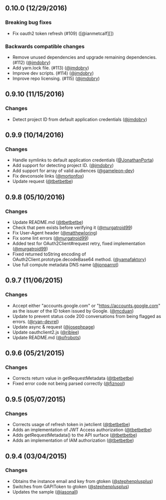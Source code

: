 ## 0.10.0 (12/29/2016)

### Breaking bug fixes

* Fix oauth2 token refresh (#109) ([@ianmetcalf][])

### Backwards compatible changes

* Remove unused dependencies and upgrade remaining dependencies. (#112) ([@jmdobry][])
* Add yarn.lock file. (#113) ([@jmdobry][])
* Improve dev scripts. (#114) ([@jmdobry][])
* Improve repo licensing. (#115) ([@jmdobry][])

## 0.9.10 (11/15/2016)

### Changes

* Detect project ID from default application credentials ([@jmdobry][])

## 0.9.9 (10/14/2016)

### Changes

* Handle symlinks to default application credentials ([@JonathanPorta][])
* Add support for detecting project ID. ([@jmdobry][])
* Add support for array of valid audiences ([@gameleon-dev][])
* Fix devconsole links ([@mortonfox][])
* Update request ([@tbetbetbe][])

## 0.9.8 (05/10/2016)

### Changes

* Update README.md ([@tbetbetbe][])
* Check that pem exists before verifying it ([@murgatroid99][])
* Fix User-Agent header ([@matthewloring][])
* Fix some lint errors ([@murgatroid99][])
* Added test for OAuth2Client#request retry, fixed implementation ([@murgatroid99][])
* Fixed returned toString encoding of OAuth2Client.prototype.decodeBase64 method. ([@yamafaktory][])
* Use full compute metadata DNS name ([@jonparrot][])

## 0.9.7 (11/06/2015)

### Changes

* Accept either "accounts.google.com" or "https://accounts.google.com" as the issuer of the ID token issued by Google. ([@mcduan][])
* Update to prevent status code 200 conversations from being flagged as errors. ([@ryan-devrel][])
* Update async & request ([@josephpage][])
* Update oauthclient2.js ([@riblee][])
* Update README.md ([@ofrobots][])

## 0.9.6 (05/21/2015)

### Changes

* Corrects return value in getRequestMetadata ([@tbetbetbe][])
* Fixed error code not being parsed correctly ([@fiznool][])

## 0.9.5 (05/07/2015)

### Changes

* Corrects usage of refresh token in jwtclient ([@tbetbetbe][])
* Adds an implementation of JWT Access authorization ([@tbetbetbe][])
* Adds getRequestMetadata() to the API surface ([@tbetbetbe][])
* Adds an implementation of IAM authorization ([@tbetbetbe][])

## 0.9.4 (03/04/2015)

### Changes

* Obtains the instance email and key from gtoken ([@stephenplusplus][])
* Switches from GAPIToken to gtoken ([@stephenplusplus][])
* Updates the sample ([@jasonall][])

[@fiznool]: https://github.com/fiznool
[@jasonall]: https://github.com/jasonall
[@josephpage]: https://github.com/josephpage
[@mcduan]: https://github.com/mcduan
[@ofrobots]: https://github.com/ofrobots
[@riblee]: https://github.com/riblee
[@ryan-devrel]: https://github.com/ryan-devrel
[@stephenplusplus]: https://github.com/stephenplusplus
[@tbetbetbe]: https://github.com/tbetbetbe
[@murgatroid99]: https//github.com/murgatroid99
[@matthewloring]: https://github.com/matthewloring
[@yamafaktory]: https://github.com/yamafaktory
[@jonparrot]: https://github.com/jonparrot
[@JonathanPorta]: https://github.com/JonathanPorta
[@jmdobry]: https://github.com/jmdobry
[@gameleon-dev]: https://github.com/gameleon-dev
[@mortonfox]: https://github.com/mortonfox
